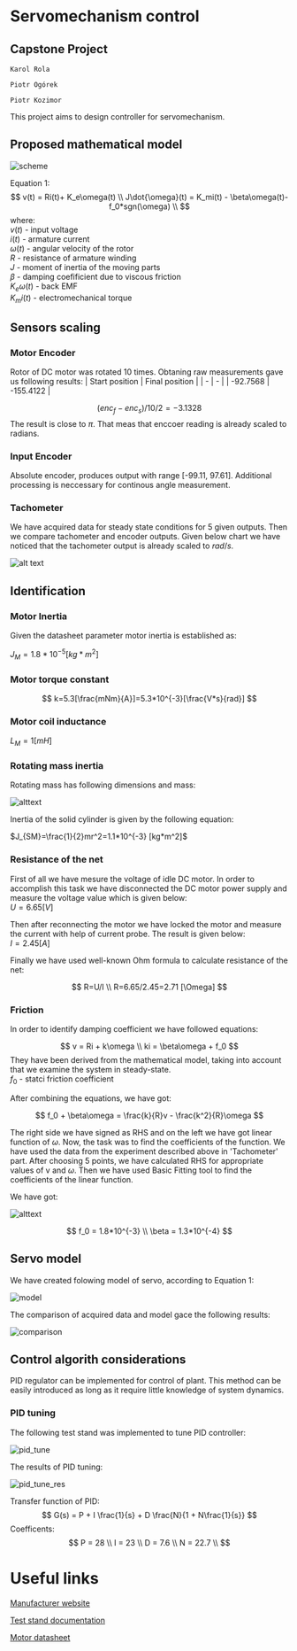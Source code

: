# Servomechanism control
## Capstone Project
`Karol Rola`

`Piotr Ogórek`

`Piotr Kozimor`

This project aims to design controller for servomechanism.

## Proposed mathematical model
![scheme](doc/images/math_scheme.PNG)

Equation 1:
$$
v(t) = Ri(t)+ K_e\omega(t) \\
J\dot{\omega}(t) = K_mi(t) - \beta\omega(t)-f_0*sgn(\omega) \\
$$
where: \
$v(t)$ - input voltage \
$i(t)$ - armature current \
$\omega(t)$ - angular velocity of the rotor \
$R$ - resistance of armature winding \
$J$ - moment of inertia of the moving parts \
$\beta$ - damping coefificient due to viscous friction \
$K_e\omega(t)$ - back EMF \
$K_mi(t)$ - electromechanical torque



## Sensors scaling

### Motor Encoder
Rotor of DC motor was rotated 10 times. Obtaning raw measurements gave us following results:
| Start position | Final position |
| - | - |
| -92.7568 | -155.4122 |

$$
(enc_f - enc_s)/ 10/ 2 =-3.1328
$$
The result is close to $\pi$. That meas that enccoer reading is already scaled to radians.

### Input Encoder
Absolute encoder, produces output with range [-99.11, 97.61]. Additional processing is neccessary for continous angle measurement.


### Tachometer
We have acquired data for steady state conditions for 5 given outputs. Then we compare tachometer and encoder outputs. Given below chart we have noticed that the tachometer output is already scaled to $rad/s$.

![alt text](doc/images/identification.svg "Model")


## Identification

### Motor Inertia

Given the datasheet parameter motor inertia is established as:

$J_M = 1.8 * 10^{-5}  [kg*m^2]$

### Motor torque constant

$$
k=5.3[\frac{mNm}{A}]=5.3*10^{-3}[\frac{V*s}{rad}]
$$
### Motor coil inductance

$L_M=1[mH]$

### Rotating mass inertia

Rotating mass has following dimensions and mass:

![alttext](doc/images/brass_inertia_load.PNG)

Inertia of the solid cylinder is given by the following equation:

$J_{SM}=\frac{1}{2}mr^2=1.1*10^{-3} [kg*m^2]$


### Resistance of the net
First of all we have mesure the voltage of idle DC motor. In order to accomplish this task we have disconnected the DC motor power supply and measure the voltage value which is given below:\
 $U=6.65 [V]$ 

Then after reconnecting the motor we have locked the motor and measure the current with help of current probe. The result is given below:\
$I=2.45 [A]$

Finally we have used well-known Ohm formula to calculate resistance of the net:

$$
R=U/I \\
R=6.65/2.45=2.71 [\Omega]
$$

### Friction

In order to identify damping coefficient we have followed equations:

$$ 
 v = Ri + k\omega \\
 ki = \beta\omega + f_0
$$
They have been derived from the mathematical model, taking into account that we examine the system in steady-state. \
$f_0$ - statci friction coefficient

After combining the equations, we have got:

$$
f_0 + \beta\omega = \frac{k}{R}v - \frac{k^2}{R}\omega
$$

The right side we have signed as RHS and on the left we have got linear function of $\omega$. Now, the task was to find the coefficients of the function. We have used the data from the experiment described above in 'Tachometer' part. 
After choosing 5 points, we have calculated RHS for appropriate values of v and $\omega$. Then we have used Basic Fitting tool to find the coefficients of the linear function.

We have got:

![alttext](doc/images/damping.svg)

$$
f_0 = 1.8*10^{-3}  \\
\beta = 1.3*10^{-4}
$$

## Servo model

We have created folowing model of servo, according to Equation 1:

![model](/doc/images/servo_model.PNG)

The comparison of acquired data and model gace the following results:

![comparison](doc/images/comp_servo_model.svg)

## Control algorith considerations

PID regulator can be implemented for control of plant. This method can be easily introduced as long as it require little knowledge of system dynamics.

### PID tuning

The following test stand was implemented to tune PID controller:

![pid_tune](/doc/images/PID_tuning_test_stand.png)

The results of PID tuning:

![pid_tune_res](doc/images/pid_tuning_result.png)

Transfer function of PID:
$$
G(s) = P + I \frac{1}{s} + D \frac{N}{1 + N\frac{1}{s}}
$$
Coefficents:
$$
P = 28 \\
I = 23 \\
D = 7.6 \\
N = 22.7 \\
$$



# Useful links

[Manufacturer website](http://www.inteco.com.pl/products/modular-servo/)

[Test stand documentation](https://drive.google.com/file/d/1F0foLas4g3s24JEOM_dqSUn_Qu4ZN-Qn/view?usp=sharing)

[Motor datasheet](http://www.buehler-motor.pl/download/DC%20Motor_51%20x%2088_1.13.044.2XX.pdf)